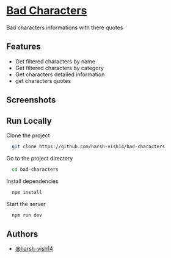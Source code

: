 
# [Bad Characters](https://bad-characters.netlify.app/)

Bad characters informations with there quotes


## Features

- Get filtered characters by name 
- Get filtered characters by category
- Get characters detailed information
- get characters quotes

  
## Screenshots



  
## Run Locally

Clone the project

```bash
  git clone https://github.com/harsh-vish14/bad-characters
```

Go to the project directory

```bash
  cd bad-characters
```

Install dependencies

```bash
  npm install
```

Start the server

```bash
  npm run dev
```

  
## Authors

- [@harsh-vish14](https://github.com/harsh-vish14)

  